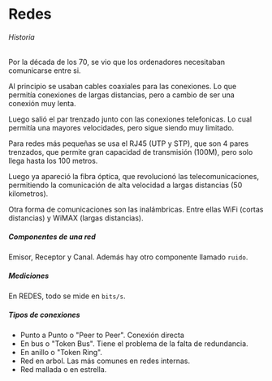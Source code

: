 # Redes
###### Historia
Por la década de los 70, se vio que los ordenadores necesitaban comunicarse entre si.

Al principio se usaban cables coaxiales para las conexiones. Lo que permitía conexiones de largas distancias, pero a cambio de ser una conexión muy lenta.

Luego salió el par trenzado junto con las conexiones telefonicas. Lo cual permitía una mayores velocidades, pero sigue siendo muy limitado.

Para redes más pequeñas se usa el RJ45 (UTP y STP), que son 4 pares trenzados, que permite gran capacidad de transmisión (100M), pero solo llega hasta los 100 metros.

Luego ya apareció la fibra óptica, que revolucionó las telecomunicaciones, permitiendo la comunicación de alta velocidad a largas distancias (50 kilometros).

Otra forma de comunicaciones son las inalámbricas. Entre ellas WiFi (cortas distancias) y WiMAX (largas distancias).

##### Componentes de una red
Emisor, Receptor y Canal. Además hay otro componente llamado `ruido`.

##### Mediciones
En REDES, todo se mide en `bits/s`.

##### Tipos de conexiones
- Punto a Punto o "Peer to Peer". Conexión directa 
- En bus o "Token Bus". Tiene el problema de la falta de redundancia.
- En anillo o "Token Ring". 
- Red en arbol. Las más comunes en redes internas.
- Red mallada o en estrella. 


